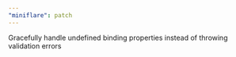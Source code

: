 ```yaml
---
"miniflare": patch
---
```


Gracefully handle undefined binding properties instead of throwing validation errors

